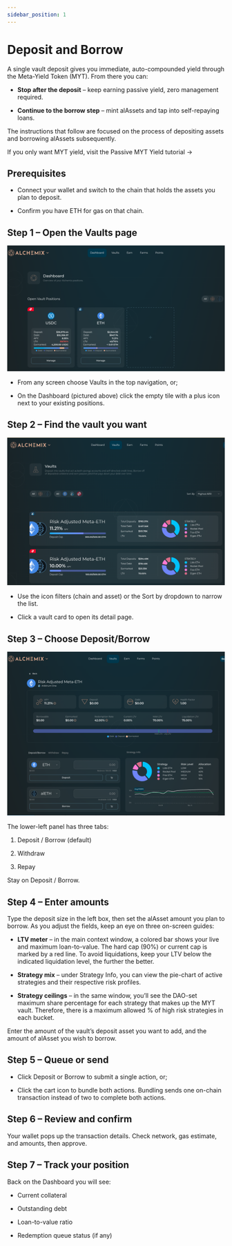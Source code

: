 ```yaml
---
sidebar_position: 1
---
```


# Deposit and Borrow

A single vault deposit gives you immediate, auto-compounded yield through the Meta-Yield Token (MYT). From there you can:

- **Stop after the deposit** – keep earning passive yield, zero management required.

- **Continue to the borrow step** – mint alAssets and tap into self-repaying loans.

The instructions that follow are focused on the process of depositing assets and borrowing alAssets subsequently.

If you only want MYT yield, visit the Passive MYT Yield tutorial →

## Prerequisites

- Connect your wallet and switch to the chain that holds the assets you plan to deposit.

* Confirm you have ETH for gas on that chain.

## Step 1 – Open the Vaults page

![](/img/deposit-and-borrow-01.png)

- From any screen choose Vaults in the top navigation, or;

- On the Dashboard (pictured above) click the empty tile with a plus icon next to your existing positions.

## Step 2 – Find the vault you want

![](/img/deposit-and-borrow-02.png)

- Use the icon filters (chain and asset) or the Sort by dropdown to narrow the list.

- Click a vault card to open its detail page.

## Step 3 – Choose Deposit/Borrow

![](/img/deposit-and-borrow-03.png)

The lower-left panel has three tabs:

1. Deposit / Borrow (default)

2. Withdraw

3. Repay

Stay on Deposit / Borrow.

## Step 4 – Enter amounts

Type the deposit size in the left box, then set the alAsset amount you plan to borrow. As you adjust the fields, keep an eye on three on-screen guides:

- **LTV meter** – in the main context window, a colored bar shows your live and maximum loan-to-value. The hard cap (90%) or current cap is marked by a red line. To avoid liquidations, keep your LTV below the indicated liquidation level, the further the better.

- **Strategy mix** – under Strategy Info, you can view the pie-chart of active strategies and their respective risk profiles.

- **Strategy ceilings** – in the same window, you’ll see the DAO-set maximum share percentage for each strategy that makes up the MYT vault. Therefore, there is a maximum allowed % of high risk strategies in each bucket.

Enter the amount of the vault’s deposit asset you want to add, and the amount of alAsset you wish to borrow.

## Step 5 – Queue or send

- Click Deposit or Borrow to submit a single action, or;

- Click the cart icon to bundle both actions. Bundling sends one on-chain transaction instead of two to complete both actions.

## Step 6 – Review and confirm

Your wallet pops up the transaction details. Check network, gas estimate, and amounts, then approve.

## Step 7 – Track your position

Back on the Dashboard you will see:

- Current collateral

- Outstanding debt

- Loan-to-value ratio

- Redemption queue status (if any)
